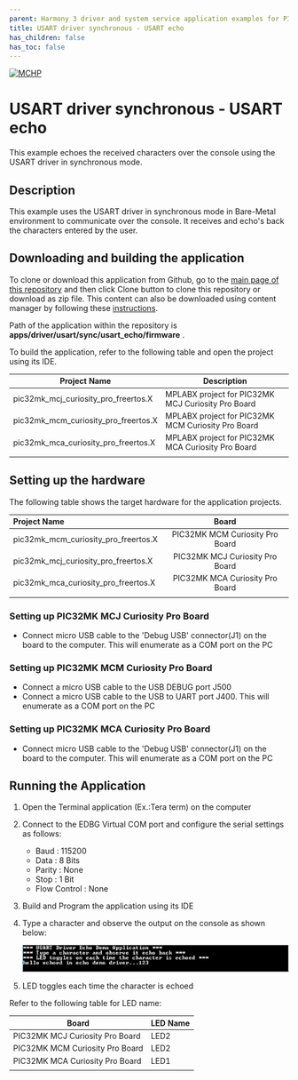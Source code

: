 ```yaml
---
parent: Harmony 3 driver and system service application examples for PIC32MK family
title: USART driver synchronous - USART echo 
has_children: false
has_toc: false
---
```


[![MCHP](https://www.microchip.com/ResourcePackages/Microchip/assets/dist/images/logo.png)](https://www.microchip.com)

# USART driver synchronous - USART echo

This example echoes the received characters over the console using the USART driver in synchronous mode.

## Description

This example uses the USART driver in synchronous mode in Bare-Metal environment to communicate over the console. It receives and echo's back the characters entered by the user.

## Downloading and building the application

To clone or download this application from Github, go to the [main page of this repository](https://github.com/Microchip-MPLAB-Harmony/core_apps_pic32mk) and then click Clone button to clone this repository or download as zip file.
This content can also be downloaded using content manager by following these [instructions](https://github.com/Microchip-MPLAB-Harmony/contentmanager/wiki).

Path of the application within the repository is **apps/driver/usart/sync/usart_echo/firmware** .

To build the application, refer to the following table and open the project using its IDE.

| Project Name      | Description                                    |
| ----------------- | ---------------------------------------------- |
| pic32mk_mcj_curiosity_pro_freertos.X | MPLABX project for PIC32MK MCJ Curiosity Pro Board |
| pic32mk_mcm_curiosity_pro_freertos.X | MPLABX project for PIC32MK MCM Curiosity Pro Board |
| pic32mk_mca_curiosity_pro_freertos.X | MPLABX project for PIC32MK MCA Curiosity Pro Board |
|||

## Setting up the hardware

The following table shows the target hardware for the application projects.

| Project Name| Board|
|:---------|:---------:|
| pic32mk_mcm_curiosity_pro_freertos.X | PIC32MK MCM Curiosity Pro Board |
| pic32mk_mcj_curiosity_pro_freertos.X | PIC32MK MCJ Curiosity Pro Board |
| pic32mk_mca_curiosity_pro_freertos.X | PIC32MK MCA Curiosity Pro Board |
|||

### Setting up PIC32MK MCJ Curiosity Pro Board

- Connect micro USB cable to the 'Debug USB' connector(J1) on the board to the computer. This will enumerate as a COM port on the PC

### Setting up PIC32MK MCM Curiosity Pro Board

- Connect a micro USB cable to the USB DEBUG port J500
- Connect a micro USB cable to the USB to UART port J400. This will enumerate as a COM port on the PC

### Setting up PIC32MK MCA Curiosity Pro Board

- Connect micro USB cable to the 'Debug USB' connector(J1) on the board to the computer. This will enumerate as a COM port on the PC

## Running the Application

1. Open the Terminal application (Ex.:Tera term) on the computer
2. Connect to the EDBG Virtual COM port and configure the serial settings as follows:
    - Baud : 115200
    - Data : 8 Bits
    - Parity : None
    - Stop : 1 Bit
    - Flow Control : None
3. Build and Program the application using its IDE
4. Type a character and observe the output on the console as shown below:

    ![output_sync_usart_echo](images/output_sync_usart_echo.png)

5. LED toggles each time the character is echoed

Refer to the following table for LED name:

| Board | LED Name |
| ----- | -------- |
|  PIC32MK MCJ Curiosity Pro Board | LED2 |
|  PIC32MK MCM Curiosity Pro Board | LED2 |
|  PIC32MK MCA Curiosity Pro Board | LED1 |
|||
